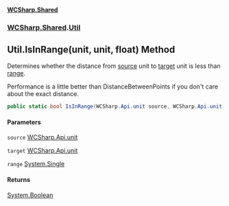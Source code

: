 #### [WCSharp.Shared](README.md 'README')
### [WCSharp.Shared](WCSharp.Shared.md 'WCSharp.Shared').[Util](WCSharp.Shared.Util.md 'WCSharp.Shared.Util')

## Util.IsInRange(unit, unit, float) Method

Determines whether the distance from [source](WCSharp.Shared.Util.IsInRange(WCSharp.Api.unit,WCSharp.Api.unit,float).md#WCSharp.Shared.Util.IsInRange(WCSharp.Api.unit,WCSharp.Api.unit,float).source 'WCSharp.Shared.Util.IsInRange(WCSharp.Api.unit, WCSharp.Api.unit, float).source') unit to [target](WCSharp.Shared.Util.IsInRange(WCSharp.Api.unit,WCSharp.Api.unit,float).md#WCSharp.Shared.Util.IsInRange(WCSharp.Api.unit,WCSharp.Api.unit,float).target 'WCSharp.Shared.Util.IsInRange(WCSharp.Api.unit, WCSharp.Api.unit, float).target') unit is less than [range](WCSharp.Shared.Util.IsInRange(WCSharp.Api.unit,WCSharp.Api.unit,float).md#WCSharp.Shared.Util.IsInRange(WCSharp.Api.unit,WCSharp.Api.unit,float).range 'WCSharp.Shared.Util.IsInRange(WCSharp.Api.unit, WCSharp.Api.unit, float).range').  
  
Performance is a little better than DistanceBetweenPoints if you don't care about the exact distance.

```csharp
public static bool IsInRange(WCSharp.Api.unit source, WCSharp.Api.unit target, float range);
```
#### Parameters

<a name='WCSharp.Shared.Util.IsInRange(WCSharp.Api.unit,WCSharp.Api.unit,float).source'></a>

`source` [WCSharp.Api.unit](https://docs.microsoft.com/en-us/dotnet/api/WCSharp.Api.unit 'WCSharp.Api.unit')

<a name='WCSharp.Shared.Util.IsInRange(WCSharp.Api.unit,WCSharp.Api.unit,float).target'></a>

`target` [WCSharp.Api.unit](https://docs.microsoft.com/en-us/dotnet/api/WCSharp.Api.unit 'WCSharp.Api.unit')

<a name='WCSharp.Shared.Util.IsInRange(WCSharp.Api.unit,WCSharp.Api.unit,float).range'></a>

`range` [System.Single](https://docs.microsoft.com/en-us/dotnet/api/System.Single 'System.Single')

#### Returns
[System.Boolean](https://docs.microsoft.com/en-us/dotnet/api/System.Boolean 'System.Boolean')